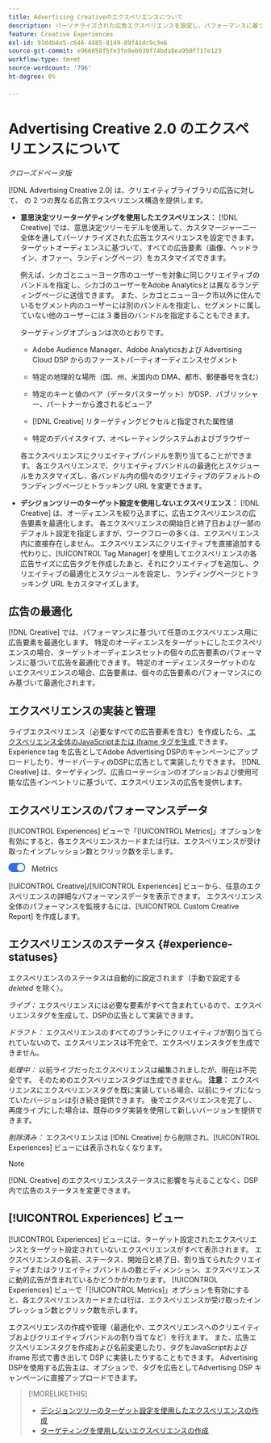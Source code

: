 ```yaml
---
title: Advertising Creativeのエクスペリエンスについて
description: パーソナライズされた広告エクスペリエンスを設定し、パフォーマンスに基づいて広告要素を最適化する方法を説明します。
feature: Creative Experiences
exl-id: 91d4b4e5-c646-4485-8149-89f41dc9c3e6
source-git-commit: e966058f5fe3fe9eb039f74bda8ea950f717e123
workflow-type: tm+mt
source-wordcount: '796'
ht-degree: 0%

---
```


# Advertising Creative 2.0 のエクスペリエンスについて

*クローズドベータ版*

<!-- Revisit Description metadata  -->

<!-- MORE -->

[!DNL Advertising Creative 2.0] は、クリエイティブライブラリの広告に対して、<!-- can use a single library only --> の 2 つの異なる広告エクスペリエンス構造を提供します。

* **意思決定ツリーターゲティングを使用したエクスペリエンス：** [!DNL Creative] では、意思決定ツリーモデルを使用して、カスタマージャーニー全体を通してパーソナライズされた広告エクスペリエンスを設定できます。 ターゲットオーディエンスに基づいて、すべての広告要素（画像、ヘッドライン、オファー、ランディングページ）をカスタマイズできます。

  例えば、シカゴとニューヨーク市のユーザーを対象に同じクリエイティブのバンドルを指定し、シカゴのユーザーをAdobe Analyticsとは異なるランディングページに送信できます。 また、シカゴとニューヨーク市以外に住んでいるセグメント内のユーザーには別のバンドルを指定し、セグメントに属していない他のユーザーには 3 番目のバンドルを指定することもできます。

  ターゲティングオプションは次のとおりです。

   * Adobe Audience Manager、Adobe Analyticsおよび Advertising Cloud DSP からのファーストパーティオーディエンスセグメント

   * 特定の地理的な場所（国、州、米国内の DMA、都市、郵便番号を含む）

   * 特定のキーと値のペア（データパスターゲット）がDSP、パブリッシャー、パートナーから渡されるビューア

   * [!DNL Creative] リターゲティングピクセルと指定された属性値

   * 特定のデバイスタイプ、オペレーティングシステムおよびブラウザー

  各エクスペリエンスにクリエイティブバンドルを割り当てることができます。 各エクスペリエンスで、クリエイティブバンドルの最適化とスケジュールをカスタマイズし、各バンドル内の個々のクリエイティブのデフォルトのランディングページとトラッキング URL<!-- and any flexible attributes --> を変更できます。

* **デシジョンツリーのターゲット設定を使用しないエクスペリエンス：** [!DNL Creative] は、オーディエンスを絞り込まずに、広告エクスペリエンスの広告要素を最適化します。<!-- For first-party creatives, [!DNL Creative] serves the ads. --> 各エクスペリエンスの開始日と終了日および一部のデフォルト設定を指定しますが、ワークフローの多くは、エクスペリエンス内に直接存在しません。 エクスペリエンスにクリエイティブを直接追加する代わりに、[!UICONTROL Tag Manager] を使用してエクスペリエンスの各広告サイズに広告タグを作成したあと、それにクリエイティブを追加し、クリエイティブの最適化とスケジュールを設定し、ランディングページとトラッキング URL をカスタマイズします。

## 広告の最適化

<!-- MORE -->
[!DNL Creative] では、パフォーマンスに基づいて任意のエクスペリエンス用に広告要素を最適化します。 特定のオーディエンスをターゲットにしたエクスペリエンスの場合、ターゲットオーディエンスセットの個々の広告要素のパフォーマンスに基づいて広告を最適化できます。 特定のオーディエンスターゲットのないエクスペリエンスの場合、広告要素は、個々の広告要素のパフォーマンスにのみ基づいて最適化されます。

## エクスペリエンスの実装と管理

ライブエクスペリエンス（必要なすべての広告要素を含む）を作成したら、[ エクスペリエンス全体のJavaScriptまたは iframe タグを生成 ](experience-tag-export.md) できます。 Experience tag を広告としてAdobe Advertising DSPのキャンペーンにアップロードしたり、サードパーティのDSPに広告として実装したりできます。 [!DNL Creative] は、ターゲティング、広告ローテーションのオプションおよび使用可能な広告インベントリに基づいて、エクスペリエンスの広告を提供します。

## エクスペリエンスのパフォーマンスデータ

[!UICONTROL Experiences] ビューで「[!UICONTROL Metrics]」オプションを有効にすると、各エクスペリエンスカードまたは行は、エクスペリエンスが受け取ったインプレッション数とクリック数を示します。

![ 指標オプション ](/help/creative/assets/metrics-option.png " 指標オプション ")

<!-- insert screen shot of Metrics option?  If not, then add instructions elsewhere -->

<!-- I don't see this as of 1/9; why only in the table view?   You can also add conversion columns in the table view. -->

[!UICONTROL Creative]/[!UICONTROL Experiences] ビューから、任意のエクスペリエンスの詳細なパフォーマンスデータを表示できます。 エクスペリエンス全体のパフォーマンスを監視するには、[!UICONTROL Custom Creative Report] を作成します。

<!--
You can [view detailed performance data for any experience](experience-performance-details.md) from the Creative > Experiences view. To monitor performance across your experiences, [create custom reports](/help/dsp/reports/report-create.md).
-->

## エクスペリエンスのステータス {#experience-statuses}

<!-- verify that these are all still the same -->

エクスペリエンスのステータスは自動的に設定されます（手動で設定する *deleted* を除く）。

*ライブ：* エクスペリエンスには必要な要素がすべて含まれているので、エクスペリエンスタグを生成して、DSPの広告として実装できます。<!-- A live experience may be scheduled to start in the future -->

*ドラフト：* エクスペリエンスのすべてのブランチにクリエイティブが割り当てられていないので、エクスペリエンスは不完全で、エクスペリエンスタグを生成できません。

*処理中：* 以前ライブだったエクスペリエンスは編集されましたが、現在は不完全です。 そのためのエクスペリエンスタグは生成できません。 **注意：** エクスペリエンスにエクスペリエンスタグを既に実装している場合、以前にライブになっていたバージョンは引き続き提供できます。 後でエクスペリエンスを完了し、再度ライブにした場合は、既存のタグ実装を使用して新しいバージョンを提供できます。

*削除済み：* エクスペリエンスは [!DNL Creative] から削除され、[!UICONTROL Experiences] ビューには表示されなくなります。

>[!NOTE]
>
>[!DNL Creative] のエクスペリエンスステータスに影響を与えることなく、DSP内で広告のステータスを変更できます。

## [!UICONTROL Experiences] ビュー

[!UICONTROL Experiences] ビューには、ターゲット設定されたエクスペリエンスとターゲット設定されていないエクスペリエンスがすべて表示されます。 エクスペリエンスの名前、ステータス、開始日と終了日、割り当てられたクリエイティブまたはクリエイティブバンドルの数とディメンション、エクスペリエンスに動的広告が含まれているかどうかがわかります。 [!UICONTROL Experiences] ビューで「[!UICONTROL Metrics]」オプションを有効にすると、各エクスペリエンスカードまたは行は、エクスペリエンスが受け取ったインプレッション数とクリック数を示します。

エクスペリエンスの作成や管理（最適化や、エクスペリエンスへのクリエイティブおよびクリエイティブバンドルの割り当てなど）を行えます。 また、広告エクスペリエンスタグを作成および名前変更したり、タグをJavaScriptおよび iframe 形式で書き出して DSP に実装したりすることもできます。 Advertising DSPを使用する広告主は、オプションで、タグを広告としてAdvertising DSP キャンペーンに直接アップロードできます。

<!--
### Available actions

* [Download data within the view](experience-download-view.md)

        + [Assign and unassign creative bundles to a final node](/help/creative/experiences/experience-assign-creative-bundles.md)
* Experiences with decision tree targeting: [Create](/help/creative/experiences/experience-create-targeting.md) and [edit](/help/creative/experiences/experience-edit-targeting.md) experiences, [assign and unassign creative bundles](/help/creative/experiences/experience-assign-creative-bundles.md), [customize creative optimization and scheduling](/help/creative/experiences/experience-optimization-scheduling-targeting.md), and [customize the tracking URLs for creatives](/help/creative/experiences/experience-tracking-urls-targeting.md)

* Experiences without decision tree targeting: [Create](experience-create-no-targeting.md) and [edit](/help/creative/experiences/experience-edit-no-targeting.md)

* [Clone](experience-clone.md) an experience

* [Preview](experience-preview.md) an experience

* [Share a demo URL](experience-share-demo-url.md) for an experience

* [Export ad tags for an experience](experience-tag-export.md)

* [Delete](experience-delete.md) an experience

-->

<!-- You can add or remove labels for your experiences.-->

<!-- Add links to workflows once they're done -->

>[!MORELIKETHIS]
>
>* [ デシジョンツリーのターゲット設定を使用したエクスペリエンスの作成 ](experience-create-targeting.md)
>* [ ターゲティングを使用しないエクスペリエンスの作成 ](experience-create-no-targeting.md)
